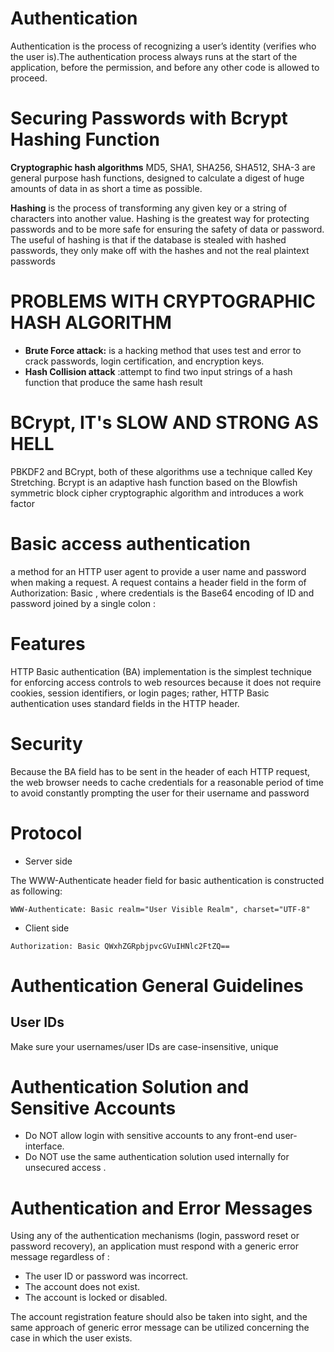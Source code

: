 # Authentication
Authentication  is the process of recognizing a user’s identity (verifies who the user is).The authentication process always runs at the start of the application, before the permission, and before any other code is allowed to proceed.
# Securing Passwords with Bcrypt Hashing Function
**Cryptographic hash algorithms** MD5, SHA1, SHA256, SHA512, SHA-3 are general purpose hash functions, designed to calculate a digest of huge amounts of data in as short a time as possible.

**Hashing** is the process of transforming any given key or a string of characters into another value.
  Hashing is the greatest way for protecting passwords and to be more safe for ensuring the safety of data or password.
  The useful of hashing is that if  the database is stealed  with hashed passwords, they only make off with the hashes and not the real plaintext passwords
  # PROBLEMS WITH CRYPTOGRAPHIC HASH ALGORITHM
  - **Brute Force attack:** is a hacking method that uses test and error to crack passwords, login certification, and encryption keys.
  - **Hash Collision attack** :attempt to find two input strings of a hash function that produce the same hash result
  # BCrypt, IT's SLOW AND STRONG AS HELL
  PBKDF2 and BCrypt, both of these algorithms use a technique called Key Stretching.
  Bcrypt is an adaptive hash function based on the Blowfish symmetric block cipher cryptographic algorithm and introduces a work factor
  # Basic access authentication
  a method for an HTTP user agent to provide a user name and password when making a request.  A request contains a header field in the form of Authorization: Basic <credentials>, where credentials is the Base64 encoding of ID and password joined by a single colon :
  # Features
  HTTP Basic authentication (BA) implementation is the simplest technique for enforcing access controls to web resources because it does not require cookies, session identifiers, or login pages; rather, HTTP Basic authentication uses standard fields in the HTTP header.
  # Security
  Because the BA field has to be sent in the header of each HTTP request, the web browser needs to cache credentials for a reasonable period of time to avoid constantly prompting the user for their username and password
  # Protocol
  - Server side

The WWW-Authenticate header field for basic authentication is constructed as following:
```
WWW-Authenticate: Basic realm="User Visible Realm", charset="UTF-8"
```
 - Client side
 ```
 Authorization: Basic QWxhZGRpbjpvcGVuIHNlc2FtZQ==
 ```
 # Authentication General Guidelines
 ## User IDs
 Make sure your usernames/user IDs are case-insensitive, unique


# Authentication Solution and Sensitive Accounts
- Do NOT allow login with sensitive accounts to any front-end user-interface.
- Do NOT use the same authentication solution used internally for unsecured access .
# Authentication and Error Messages
Using any of the authentication mechanisms (login, password reset or password recovery), an application must respond with a generic error message regardless of :
- The user ID or password was incorrect.
- The account does not exist.
- The account is locked or disabled.

The account registration feature should also be taken into sight, and the same approach of generic error message can be utilized concerning the case in which the user exists.
